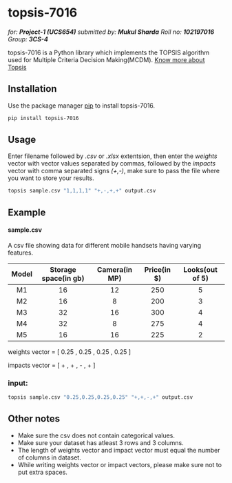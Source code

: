 # topsis-7016

_for: **Project-1 (UCS654)**_
_submitted by: **Mukul Sharda**_
_Roll no: **102197016**_
_Group: **3CS-4**_


topsis-7016 is a Python library which implements the TOPSIS algorithm used for Multiple Criteria Decision Making(MCDM). [Know more about Topsis](https://en.wikipedia.org/wiki/TOPSIS)

## Installation

Use the package manager [pip](https://pip.pypa.io/en/stable/) to install topsis-7016.

```bash
pip install topsis-7016
```

## Usage

Enter filename followed by _.csv_ or _.xlsx_  extentsion, then enter the _weights_ vector with vector values separated by commas, followed by the _impacts_ vector with comma separated signs _(+,-)_, make sure to pass the file where you want to store your results.

```bash
topsis sample.csv "1,1,1,1" "+,-,+,+" output.csv
```

## Example

#### sample.csv

A csv file showing data for different mobile handsets having varying features.

| Model  | Storage space(in gb) | Camera(in MP)| Price(in $)  | Looks(out of 5) |
| :----: |:--------------------:|:------------:|:------------:|:---------------:|
| M1 | 16 | 12 | 250 | 5 |
| M2 | 16 | 8  | 200 | 3 |
| M3 | 32 | 16 | 300 | 4 |
| M4 | 32 | 8  | 275 | 4 |
| M5 | 16 | 16 | 225 | 2 |

weights vector = [ 0.25 , 0.25 , 0.25 , 0.25 ]

impacts vector = [ + , + , - , + ]

### input:

```python
topsis sample.csv "0.25,0.25,0.25,0.25" "+,+,-,+" output.csv
```

## Other notes

* Make sure the csv does not contain categorical values.
* Make sure your dataset has atleast 3 rows and 3 columns.
* The length of weights vector and impact vector must equal the number of columns in dataset.
* While writing weights vector or impact vectors, please make sure not to put extra spaces.
